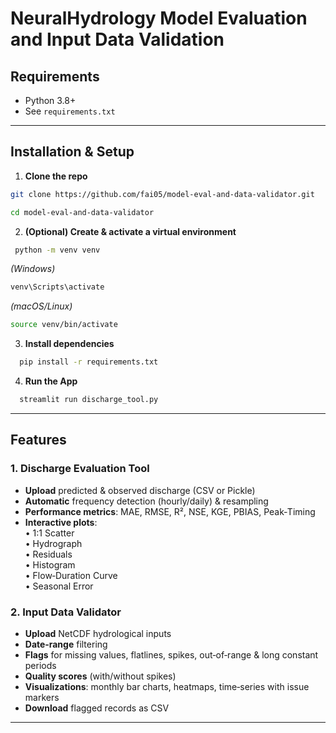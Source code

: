 # NeuralHydrology Model Evaluation and Input Data Validation

## Requirements

- Python 3.8+
- See `requirements.txt`

---

## Installation & Setup
1. **Clone the repo**  
 ```bash
 git clone https://github.com/fai05/model-eval-and-data-validator.git
 
 cd model-eval-and-data-validator 
```

2. **(Optional) Create & activate a virtual environment**
 ```bash
  python -m venv venv
  ```
  *(Windows)*
  ```bash
  venv\Scripts\activate
  ```
  *(macOS/Linux)*
  ```bash
  source venv/bin/activate
```
3. **Install dependencies**
```bash
  pip install -r requirements.txt
```
4. **Run the App**
```bash
  streamlit run discharge_tool.py
```
---

## Features

### 1. Discharge Evaluation Tool
- **Upload** predicted & observed discharge (CSV or Pickle)
- **Automatic** frequency detection (hourly/daily) & resampling
- **Performance metrics**: MAE, RMSE, R², NSE, KGE, PBIAS, Peak‑Timing
- **Interactive plots**:  
  • 1:1 Scatter  
  • Hydrograph  
  • Residuals  
  • Histogram  
  • Flow‑Duration Curve  
  • Seasonal Error  

### 2. Input Data Validator
- **Upload** NetCDF hydrological inputs
- **Date‑range** filtering
- **Flags** for missing values, flatlines, spikes, out‑of‑range & long constant periods
- **Quality scores** (with/without spikes)
- **Visualizations**: monthly bar charts, heatmaps, time‑series with issue markers
- **Download** flagged records as CSV

---
